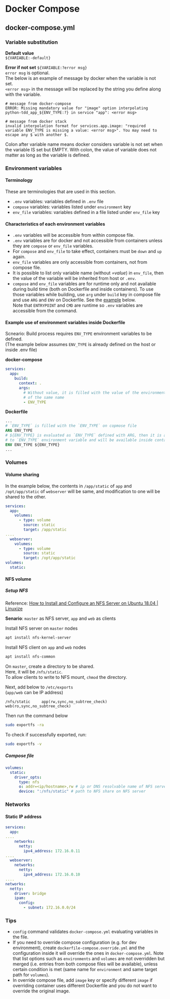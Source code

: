 # Docker Compose

## docker-compose.yml

### Variable substitution
**Default value**  
`${VARIABLE:-default}`

**Error if not set**
`${VARIABLE:?error msg}`  
`error msg` is optional.  
The below is an example of message by docker when the variable is not set.  
`<error msg>` in the message will be replaced by the string you define along
with the variable.
```
# message from docker-compose
ERROR: Missing mandatory value for "image" option interpolating python-tdd_app_${ENV_TYPE:?} in service "app": <error msg>

# message from docker stack
invalid interpolation format for services.app.image: "required variable ENV_TYPE is missing a value: <error msg>". You may need to escape any $ with another $.
```

Colon after variable name means docker considers variable is not set when the
variable IS set but EMPTY. With colon, the value of variable does not matter as
long as the variable is defined.

### Environment variables
#### Terminology
These are terminologies that are used in this section.
- `.env` variables: variables defined in `.env` file
- `compose` variables: variables listed under `environment` key
- `env_file` variables: variables defined in a file listed under `env_file` key

#### Characteristics of each environment variables
- `.env` variables will be accessible from within compose file.
- `.env` variables are for docker and not accessible from containers unless they
  are `compose` or `env_file` variables.
- For `compose` and `env_file` to take effect, containers must be `down` and
  `up` again.  
- `env_file` variables are only accessible from containers, not from compose file.
- It is possible to list only variable name (without _=value_) in `env_file`,
  then the value of the variable will be inherited from host or `.env`.
- `compose` and `env_file` variables are for runtime only and not available
  during build time (both on Dockerfile and inside containers). To use those
  variables while building, use `arg` under `build` key in compose file and use
  `ARG` and `ENV` on Dockerfile. See the [example](#env_example) below.  
  Note that `ENTRYPOINT` and `CMD` are runtime so `.env` variables are
  accessible from the command.

<span id="env_example"></span>
#### Example use of environment variables inside Dockerfile

Scneario: Build process requires `ENV_TYPE` environment variables to be defined.  
(The example below assumes `ENV_TYPE` is already defined on the host or inside
.env file)

**docker-compose**
```yaml
services:
  app:
    build:
      context: .
      args:
        # Without value, it is filled with the value of the environment variable
        # of the same name
        - ENV_TYPE
```
**Dockerfile**
```dockerfile
...
# `ENV_TYPE` is filled with the `ENV_TYPE` on copmose file
ARG ENV_TYPE
# ${ENV_TYPE} is evaluated as `ENV_TYPE` defined with ARG, then it is assigned
# to `ENV_TYPE` environment variable and will be available inside container.
ENV ENV_TYPE ${ENV_TYPE}
...
```

### Volumes

#### Volume sharing
In the example below, the contents in `/app/static` of `app` and
`/opt/app/static` of `webserver` will be same, and modification to one will be
shared to the other.
```yaml
services:
  app:
    volumes:
      - type: volume
        source: static
        target: /app/static
....
  webserver:
    volumes:
      - type: volume
        source: static
        target: /opt/app/static
volumes:
  static:
```

#### NFS volume

##### Setup NFS
Reference: [How to Install and Configure an NFS Server on Ubuntu 18.04 | Linuxize](https://linuxize.com/post/how-to-install-and-configure-an-nfs-server-on-ubuntu-18-04/)  

**Senario**: `master` as NFS server, `app` and `web` as clients

Install NFS server on `master` nodes
```sh
apt install nfs-kernel-server
```

Install NFS client on `app` and `web` nodes
```sh
apt install nfs-common
```

On `master`, create a directory to be shared.  
Here, it will be `/nfs/static`.  
To allow clients to write to NFS mount, `chmod` the directory.

Next, add below to `/etc/exports`  
(`app/web` can be IP address)
```
/nfs/static     app(rw,sync,no_subtree_check) web(ro,sync,no_subtree_check)
```

Then run the command below
```sh
sudo exportfs -ra
```

To check if successfully exported, run:
```sh
sudo exportfs -v
```

##### Compose file
```yaml
volumes:
  static:
    driver_opts:
      type: nfs
      o: addr=<ip/hostname>,rw # ip or DNS resolvable name of NFS server
      device: ":/nfs/static" # path to NFS share on NFS server
```

### Networks

#### Static IP address
```yaml
services:
  app:
....
    networks:
      netty:
        ipv4_address: 172.16.0.11
....
  webserver:
    networks:
      netty:
        ipv4_address: 172.16.0.10
....
networks:
  netty:
    driver: bridge
    ipam:
      config:
        - subnet: 172.16.0.0/24
```

### Tips
- `config` command validates `docker-compose.yml` evaluating variables in the file.
- If you need to override compose configuration (e.g. for dev environment),
  create `dockerfile-compose.override.yml` and the configuration inside it will
  override the ones in `docker-compose.yml`. Note that list options such as
  `environments` and `volumes` are not overridden but merged (i.e. entries from
  both compose files will be available), unless certain condition is met (same
  name for `environment` and same target path for `volumes`).
- In override compose file, add `image` key or specify different `image` if
  overriding container uses different Dockerfile and you do not want to override
  the original image.
